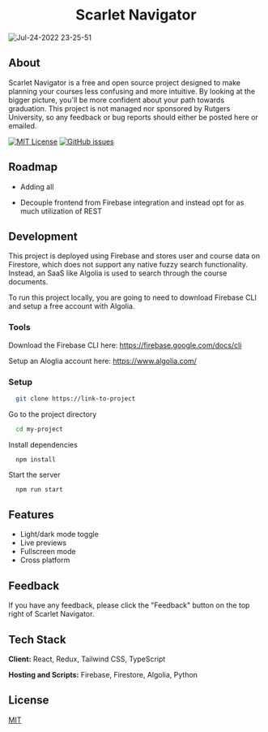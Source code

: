 # <h1 align="center">Scarlet Navigator</h1>
![Jul-24-2022 23-25-51](https://user-images.githubusercontent.com/7038712/183774963-b091457b-9010-4d57-8a66-e46ace5b7c76.gif)

## About
Scarlet Navigator is a free and open source project designed to make planning your courses less confusing and more intuitive. By looking at the bigger picture, you'll be more confident about your path towards graduation. This project is not managed nor sponsored by Rutgers University, so any feedback or bug reports should either be posted here or emailed.



[![MIT License](https://img.shields.io/badge/License-MIT-green.svg)](https://choosealicense.com/licenses/mit/)
[![GitHub issues](https://img.shields.io/github/issues/kevinmonisit/Scarlet-Navigator)](https://github.com/kevinmonisit/Scarlet-Navigator/issues)


## Roadmap

- Adding all

- Decouple frontend from Firebase integration and instead opt for as much utilization of REST


## Development

This project is deployed using Firebase and stores user and course data on Firestore, which does not support any native
fuzzy search functionality. Instead, an SaaS like Algolia is used to search through the course documents.

To run this project locally, you are going to need to download Firebase CLI and setup a free account with Algolia.

### Tools
Download the Firebase CLI here: https://firebase.google.com/docs/cli

Setup an Aloglia account here: https://www.algolia.com/

### Setup

```bash
  git clone https://link-to-project
```

Go to the project directory

```bash
  cd my-project
```

Install dependencies

```bashƒ
  npm install
```

Start the server

```bash
  npm run start
```


## Features

- Light/dark mode toggle
- Live previews
- Fullscreen mode
- Cross platform


## Feedback

If you have any feedback, please click the "Feedback" button on the top right of Scarlet Navigator.


## Tech Stack

**Client:** React, Redux, Tailwind CSS, TypeScript

**Hosting and Scripts:** Firebase, Firestore, Algolia, Python


## License

[MIT](https://choosealicense.com/licenses/mit/)

